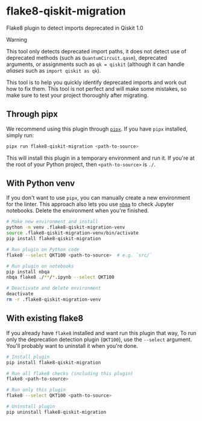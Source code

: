 # flake8-qiskit-migration

Flake8 plugin to detect imports deprecated in Qiskit 1.0

> [!WARNING]
> This tool only detects deprecated import paths, it does not detect use of
> deprecated methods (such as `QuantumCircuit.qasm`), deprecated arguments, or
> assignments such as `qk = qiskit` (although it can handle _aliases_ such as
> `import qiskit as qk`).

This tool is to help you quickly identify deprecated imports and work out how
to fix them. This tool is not perfect and will make some mistakes, so make sure
to test your project thoroughly after migrating.

## Through pipx

We recommend using this plugin through [`pipx`](https://github.com/pypa/pipx).
If you have `pipx` installed, simply run:

```sh
pipx run flake8-qiskit-migration <path-to-source>
```

This will install this plugin in a temporary environment and run it. If you're
at the root of your Python project, then `<path-to-source>` is `./`.

## With Python venv

If you don't want to use `pipx`, you can manually create a new environment for
the linter. This approach also lets you use
[`nbqa`](https://github.com/nbQA-dev/nbQA) to check Jupyter notebooks. Delete
the environment when you're finished.

```sh
# Make new environment and install
python -m venv .flake8-qiskit-migration-venv
source .flake8-qiskit-migration-venv/bin/activate
pip install flake8-qiskit-migration

# Run plugin on Python code
flake8 --select QKT100 <path-to-source>  # e.g. `src/`

# Run plugin on notebooks
pip install nbqa
nbqa flake8 ./**/*.ipynb --select QKT100

# Deactivate and delete environment
deactivate
rm -r .flake8-qiskit-migration-venv
```

## With existing flake8

If you already have `flake8` installed and want run this plugin that way, 
To run only the deprecation detection plugin (`QKT100`), use the `--select`
argument. You'll probably want to uninstall it when you're done.

```sh
# Install plugin
pip install flake8-qiskit-migration

# Run all flake8 checks (including this plugin)
flake8 <path-to-source>

# Run only this plugin
flake8 --select QKT100 <path-to-source>

# Uninstall plugin
pip uninstall flake8-qiskit-migration
```
